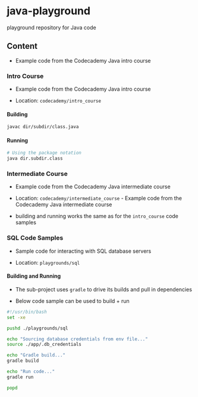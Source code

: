 # java-playground
playground repository for Java code

## Content
* Example code from the Codecademy Java intro course

### Intro Course
* Example code from the Codecademy Java intro course

* Location: `codecademy/intro_course`

#### Building
```bash
javac dir/subdir/class.java
```

#### Running
```bash
# Using the package notation
java dir.subdir.class
```

### Intermediate Course
* Example code from the Codecademy Java intermediate course

* Location: `codecademy/intermediate_course` - Example code from the Codecademy Java intermediate course

* building and running works the same as for the `intro_course` code samples


### SQL Code Samples
* Sample code for interacting with SQL database servers

* Location: `playgrounds/sql` 

#### Building and Running
* The sub-project uses `gradle` to drive its builds and pull in dependencies

* Below code sample can be used to build + run
```bash
#!/usr/bin/bash
set -xe

pushd ./playgrounds/sql

echo "Sourcing database credentials from env file..."
source ./app/.db_credentials

echo "Gradle build..."
gradle build

echo "Run code..."
gradle run

popd
```
